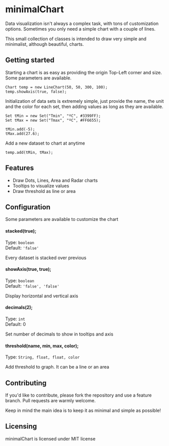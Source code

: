 # minimalChart

Data visualization isn't always a complex task, with tons of customization options. Sometimes you only need a simple chart with a couple of lines.

This small collection of classes is intended to draw very simple and minimalist, although beautiful, charts.

## Getting started

Starting a chart is as easy as providing the origin Top-Left corner and size. Some parameters are available.

```
Chart temp = new LineChart(50, 50, 300, 100);
temp.showAxis(true, false);
```

Initialization of data sets is extremely simple, just provide the name, the unit and the color for each set, then adding values as long as they are available.

```
Set tMin = new Set("Tmin", "ºC", #3399FF);
Set tMax = new Set("Tmax", "ºC", #FF6655);

tMin.add(-5);
tMax.add(27.6);
```

Add a new dataset to chart at anytime

```
temp.add(tMin, tMax);
```

## Features

* Draw Dots, Lines, Area and Radar charts
* Tooltips to visualize values
* Draw threshold as line or area

## Configuration

Some parameters are available to customize the chart

#### stacked(true);
Type: `boolean`  
Default: `'false'`

Every dataset is stacked over previous

#### showAxis(true, true);
Type: `boolean`  
Default: `'false', 'false'`

Display horizontal and vertical axis

#### decimals(2);
Type: `int`  
Default: 0

Set number of decimals to show in tooltips and axis

#### threshold(name, min, max, color);
Type: `String, float, float, color`  

Add threshold to graph. It can be a line or an area

## Contributing

If you'd like to contribute, please fork the repository and use a feature
branch. Pull requests are warmly welcome.

Keep in mind the main idea is to keep it as minimal and simple as possible!

## Licensing

minimalChart is licensed under MIT license
